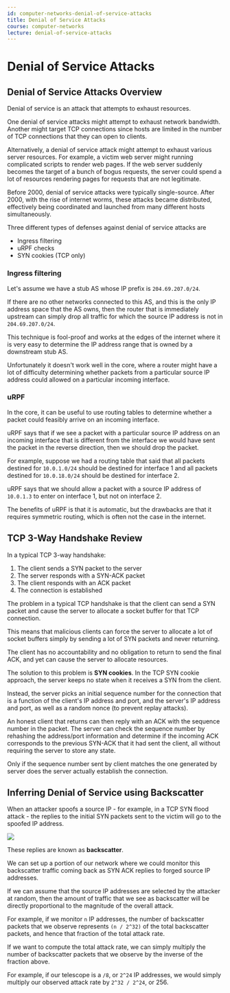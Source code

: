 ```yaml
---
id: computer-networks-denial-of-service-attacks
title: Denial of Service Attacks
course: computer-networks
lecture: denial-of-service-attacks
---
```


# Denial of Service Attacks

## Denial of Service Attacks Overview
Denial of service is an attack that attempts to exhaust resources.

One denial of service attacks might attempt to exhaust network bandwidth. Another might target TCP connections since hosts are limited in the number of TCP connections that they can open to clients.

Alternatively, a denial of service attack might attempt to exhaust various server resources. For example, a victim web server might running complicated scripts to render web pages. If the web server suddenly becomes the target of a bunch of bogus requests, the server could spend a lot of resources rendering pages for requests that are not legitimate.

Before 2000, denial of service attacks were typically single-source. After 2000, with the rise of internet worms, these attacks became distributed, effectively being coordinated and launched from many different hosts simultaneously.

Three different types of defenses against denial of service attacks are

- Ingress filtering
- uRPF checks
- SYN cookies (TCP only)

### Ingress filtering
Let's assume we have a stub AS whose IP prefix is `204.69.207.0/24`.

If there are no other networks connected to this AS, and this is the only IP address space that the AS owns, then the router that is immediately upstream can simply drop all traffic for which the source IP address is not in `204.69.207.0/24`.

This technique is fool-proof and works at the edges of the internet where it is very easy to determine the IP address range that is owned by a downstream stub AS.

Unfortunately it doesn't work well in the core, where a router might have a lot of difficulty determining whether packets from a particular source IP address could allowed on a particular incoming interface.

### uRPF
In the core, it can be useful to use routing tables to determine whether a packet could feasibly arrive on an incoming interface.

uRPF says that if we see a packet with a particular source IP address on an incoming interface that is different from the interface we would have sent the packet in the reverse direction, then we should drop the packet.

For example, suppose we had a routing table that said that all packets destined for `10.0.1.0/24` should be destined for interface 1 and all packets destined for `10.0.18.0/24` should be destined for interface 2.

uRPF says that we should allow a packet with a source IP address of `10.0.1.3` to enter on interface 1, but not on interface 2.

The benefits of uRPF is that it is automatic, but the drawbacks are that it requires symmetric routing, which is often not the case in the internet.

## TCP 3-Way Handshake Review
In a typical TCP 3-way handshake:
1. The client sends a SYN packet to the server
2. The server responds with a SYN-ACK packet
3. The client responds with an ACK packet
4. The connection is established

The problem in a typical TCP handshake is that the client can send a SYN packet and cause the server to allocate a socket buffer for that TCP connection.

This means that malicious clients can force the server to allocate a lot of socket buffers simply by sending a lot of SYN packets and never returning.

The client has no accountability and no obligation to return to send the final ACK, and yet can cause the server to allocate resources.

The solution to this problem is **SYN cookies**. In the TCP SYN cookie approach, the server keeps no state when it receives a SYN from the client.

Instead, the server picks an initial sequence number for the connection that is a function of the client's IP address and port, and the server's IP address and port, as well as a random nonce (to prevent replay attacks).

An honest client that returns can then reply with an ACK with the sequence number in the packet. The server can check the sequence number by rehashing the address/port information and determine if the incoming ACK corresponds to the previous SYN-ACK that it had sent the client, all without requiring the server to store any state.

Only if the sequence number sent by client matches the one generated by server does the server actually establish the connection.

## Inferring Denial of Service using Backscatter
When an attacker spoofs a source IP - for example, in a TCP SYN flood attack - the replies to the initial SYN packets sent to the victim will go to the spoofed IP address.

![](https://assets.omscs.io/notes/DDD8B5E8-61AA-42E0-BBED-2EEAF38D5B50.png)

These replies are known as **backscatter**.

We can set up a portion of our network where we could monitor this backscatter traffic coming back as SYN ACK replies to forged source IP addresses.

If we can assume that the source IP addresses are selected by the attacker at random, then the amount of traffic that we see as backscatter will be directly proportional to the magnitude of the overall attack.

For example, if we monitor `n` IP addresses, the number of backscatter packets that we observe represents  `(n / 2^32)` of the total backscatter packets, and hence that fraction of the total attack rate.

If we want to compute the total attack rate, we can simply multiply the number of backscatter packets that we observe by the inverse of the fraction above.

For example, if our telescope is a `/8`, or `2^24` IP addresses, we would simply multiply our observed attack rate by `2^32 / 2^24`, or 256.
